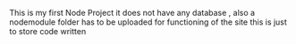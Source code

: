 This is my first Node Project 
it does not have any database , also a nodemodule folder has to be uploaded for functioning of the site 
this is just to store code written

